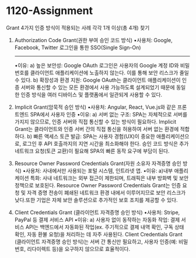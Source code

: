 # 1120-Assignment
Grant 4가지 인증 방식이 적용되는 사례 각각 1개 이상(총 4개) 찾기

1. Authorization Code Grant(권한 부여 승인 코드 방식)
   •사용처: Google, Facebook, Twitter 로그인을 통한 SSO(Single Sign-On)<hr>
   •이유:
   a) 높은 보안성: Google OAuth 로그인은 사용자의 Google 계정 ID와 비밀번호를 클라이언트 애플리케이션에 노출하지 않는다. 이를 통해 보안 리스크가 줄일 수 있다.
   b) 확장성과 환경 지원: Google OAuth는 클라이언트 애플리케이션이 인증 서버와 통신할 수 있는 모든 환경에서 사용 가능하도록 설계되었기 때문에 동일한 인증 방식을 여러 디바이스 및 플랫폼에서 일관되게 사용할 수 있다.
   
2. Implicit Grant(암묵적 승인 방식)
   •사용처:  Angular, React, Vue.js와 같은 프론트엔드 SPA에서 사용자 인증
   •이유:
   a) 서버 없는 구조: SPA는 자체적으로 서버를 가지지 않으므로, 인증 서버와 직접 통신할 수 있는 방식이 필요하다. Implicit Grant는 클라이언트와 인증 서버 간의 직접 통신을 허용하여 서버 없는 환경에 적합하다.
   b) 빠른 액세스 토큰 발급: SPA는 사용자 경험(UX)이 중요한 애플리케이션으로, 로그인 후 API 호출까지의 지연 시간을 최소화해야 한다. 승인 코드 방식은 추가 네트워크 요청(토큰 교환)이 필요해 SPA의 빠른 동작 요구에 부담이 된다.

3. Resource Owner Password Credentials Grant(자원 소유자 자격증명 승인 방식)
   •사용처: 사내에서만 사용되는 포털 시스템, 인트라넷 앱.
   •이유:
   a)내부 애플리케이션 특화: 사내 네트워크는 외부 접근이 제한되며, 트래픽은 내부 방화벽 및 보안 정책으로 보호된다. Resource Owner Password Credentials Grant는 인증 요청 및 자격 증명 전송이 폐쇄된 네트워크 환경 내에서 이루어지므로 보안 리스크가 낮다.또한 기업은 자체 보안 솔루션으로 추가적인 보호 조치를 제공할 수 있다.
6. Client Credentials Grant (클라이언트 자격증명 승인 방식)
   •사용처: Stripe, PayPal 등 결제 서비스 API
   •이유:
   a) 사용자 없이 동작하는 자동화 작업: 결제 서비스 API는 백엔드에서 자동화된 작업(ex. 주기적으로 결제 내역 확인, 구독 상태 확인, 자동 환불 요청)을 처리하는 데 자주 사용된다. Client Credentials Grant (클라이언트 자격증명 승인 방식)는 서버 간 통신만 필요하고, 사용자 인증(예: 비밀번호, 리다이렉트 등)을 요구하지 않으므로 효율적이다.
